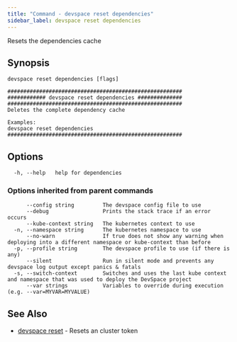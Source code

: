```yaml
---
title: "Command - devspace reset dependencies"
sidebar_label: devspace reset dependencies
---
```



Resets the dependencies cache

## Synopsis


```
devspace reset dependencies [flags]
```

```
#######################################################
############ devspace reset dependencies ##############
#######################################################
Deletes the complete dependency cache

Examples:
devspace reset dependencies
#######################################################
```
## Options

```
  -h, --help   help for dependencies
```

### Options inherited from parent commands

```
      --config string         The devspace config file to use
      --debug                 Prints the stack trace if an error occurs
      --kube-context string   The kubernetes context to use
  -n, --namespace string      The kubernetes namespace to use
      --no-warn               If true does not show any warning when deploying into a different namespace or kube-context than before
  -p, --profile string        The devspace profile to use (if there is any)
      --silent                Run in silent mode and prevents any devspace log output except panics & fatals
  -s, --switch-context        Switches and uses the last kube context and namespace that was used to deploy the DevSpace project
      --var strings           Variables to override during execution (e.g. --var=MYVAR=MYVALUE)
```

## See Also

* [devspace reset](devspace_reset.md)	 - Resets an cluster token
